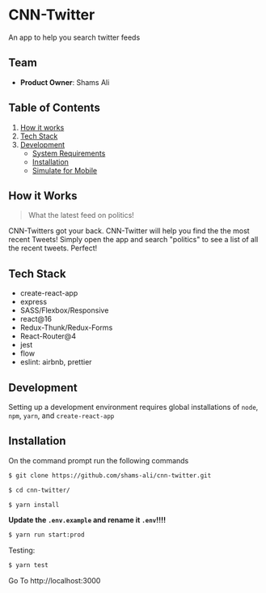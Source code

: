 # CNN-Twitter

An app to help you search twitter feeds

## Team
  - __Product Owner__: Shams Ali

## Table of Contents

1. [How it works](#how-it-works)
2. [Tech Stack](#tech-stack)
3. [Development](#development)
    - [System Requirements](#system-requirements)
    - [Installation](#installation)
    - [Simulate for Mobile](#simulate-mobile)

## <a name="how-it-works"></a>How it Works

> What the latest feed on politics!

CNN-Twitters got your back. CNN-Twitter will help you find the the most recent Tweets! Simply open the app and search "politics" to see a list of all the recent tweets. Perfect! 



## <a name="tech-stack"></a>Tech Stack
- create-react-app
- express
- SASS/Flexbox/Responsive
- react@16
- Redux-Thunk/Redux-Forms
- React-Router@4
- jest
- flow
- eslint: airbnb, prettier

## <a name="development"></a>Development
Setting up a development environment requires global installations of `node`, `npm`, `yarn`, and `create-react-app`

## <a name="installation"></a>Installation

On the command prompt run the following commands

```sh
$ git clone https://github.com/shams-ali/cnn-twitter.git

$ cd cnn-twitter/

$ yarn install
```
**Update the `.env.example` and rename it `.env`!!!!**
```sh
$ yarn run start:prod
```
Testing:
```sh
$ yarn test
```
Go To http://localhost:3000